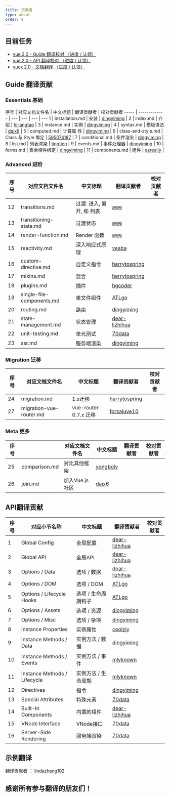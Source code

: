 ```yaml
---
title: 贡献者
type: about
order: 0
---
```


## 目前任务

- [vue 2.0 - Guide 翻译校对 （进度 / 认领）](https://github.com/vuefe/vuejs.org/issues/77)
- [vue 2.0 - API 翻译校对 （进度 / 认领）](https://github.com/vuefe/vuejs.org/issues/119)
- [vuex 2.0 - 文档翻译 （进度 / 认领）](https://github.com/vuefe/vuejs.org/issues/124)

## Guide 翻译贡献

### Essentials  基础

序号  | 对应文档文件名 | 中文标题  | 翻译贡献者 | 校对贡献者
----- | ------------- | --- | --- | --- | ---
1 |  installation.md | 安装 | [dingyiming](https://github.com/dingyiming) | 
2 | index.md |  介绍 | [hijiangtao](https://github.com/hijiangtao) | 
3 | instance.md | 实例 |  [dingyiming](https://github.com/dingyiming) |
4 | syntax.md  | 模板语法 | [daix6](https://github.com/daix6) | 
5 | computed.md | 计算属 性 |  [dingyiming](https://github.com/dingyiming) | 
6 | class-and-style.md | Class 与 Style 绑定 | [595074187](https://github.com/595074187) | 
7 |  conditional.md  | 条件渲染 | [dingyiming](https://github.com/dingyiming) | 
8 | list.md |  列表渲染 | [tingtien](https://github.com/tingtien) | 
9 | events.md | 事件处理器 | [dingyiming](https://github.com/dingyiming) | 
10 |  forms.md  | 表单控件绑定 | [dingyiming](https://github.com/dingyiming) | 
11 | components.md |  组件 | [ezreally](https://github.com/ezreally) | 

### Advanced  进阶

序号 | 对应文档文件名 | 中文标题 | 翻译贡献者 | 校对贡献者
-----  | ------------- | --- | --- | --- 
12 | transitions.md | 过渡: 进入, 离开, 和 列表 | [awe](https://github.com/hilongjw) | 
13 | transitioning-state.md | 过渡状态 |  [awe](https://github.com/hilongjw) | 
14 | render-function.md |  Render 函数 |  [awe](https://github.com/hilongjw) | 
15 | reactivity.md |  深入响应式原理 | [veaba](https://github.com/veaba) | 
16 | custom-directive.md |  自定义指令 | [harrytospring](https://github.com/harrytospring) | 
17 | mixins.md |  混合 |  [harrytospring](https://github.com/harrytospring) | 
18 | plugins.md |  插件 | [hgcoder](https://github.com/hgcoder) | 
19 | single-file-components.md |  单文件组件 | [ATLgo](https://github.com/ATLgo) | 
20 | routing.md | 路由 | [dingyiming](https://github.com/dingyiming) | 
21 | state-management.md |  状态管理 | [dear-lizhihua](https://github.com/dear-lizhihua) | 
22 | unit-testing.md | 单元测试 | [70data](https://github.com/70data) |
23 | ssr.md |  服务端渲染 | [dingyiming](https://github.com/dingyiming) | 　

### Migration  迁移

序号 | 对应文档文件名 | 中文标题 | 翻译贡献者 | 校对贡献者
----- | ------------- | --- | --- | --- 
24 | migration.md | 1.x迁移 |  [harrytospring](https://github.com/harrytospring) | 
27 | migration-vue-router.md | vue-router 0.7.x 迁移 | [forzajuve10](https://github.com/forzajuve10) | 

### Meta  更多

序号 | | 对应文档文件名 | 中文标题 | 翻译贡献者 | 校对贡献者
----- | ------------- | --- | --- | --- | ---
25 | comparison.md |   对比其他框架 |  [yongbolv](https://github.com/yongbolv) | 
26 | join.md |  加入Vue.js社区 | [daix6](https://github.com/daix6) | 

## API翻译贡献

序号 | 对应小节名称 | 中文标题  | 翻译贡献者  | 校对贡献者
----- | ------------- | --- | --- | --- 
1 | Global Config | 全局配置 |  [dear-lizhihua](https://github.com/dear-lizhihua) |  
2 | Global API | 全局API | [dear-lizhihua](https://github.com/dear-lizhihua) | 
3 | Options / Data | 选项 / 数据 | [dear-lizhihua](https://github.com/dear-lizhihua) | 
4 | Options / DOM | 选项 / DOM | [ATLgo](https://github.com/ATLgo) | 
5 | Options / Lifecycle Hooks | 选项 / 生命周期钩子 |  [ATLgo](https://github.com/ATLgo)  | 
6 | Options / Assets | 选项 / 资源 |  [dingyiming](https://github.com/dingyiming) | 
7 | Options / Misc | 选项 / 杂项 | [dingyiming](https://github.com/dingyiming)  |  
8 | Instance Properties | 实例属性 | [coolzjy](https://github.com/coolzjy) | 
9 | Instance Methods / Data | 实例方法 / 数据 |  [dingyiming](https://github.com/dingyiming) | 
10 | Instance Methods / Events | 实例方法 / 事件 |  [mlyknown](https://github.com/mlyknown)  | 
11 | Instance Methods / Lifecycle | 实例方法 / 生命周期 | [mlyknown](https://github.com/mlyknown) | 
12 | Directives | 指令|   [dingyiming](https://github.com/dingyiming) | 
13 | Special Attributes | 特殊元素 | [70data](https://github.com/70data) |
14 | Built-In Components | 内置的组件  |  [dear-lizhihua](https://github.com/dear-lizhihua)  | 
15 | VNode Interface | VNode接口  | [70data](https://github.com/70data) |
16 | Server-Side Rendering | 服务端渲染| [70data](https://github.com/70data)| 

## 示例翻译

翻译贡献者 ： [lindazhang102](https://github.com/lindazhang102)


## 感谢所有参与翻译的朋友们！
